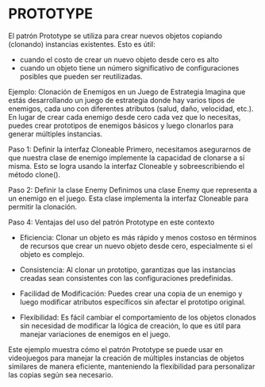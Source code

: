 # PROTOTYPE

El patrón Prototype se utiliza para crear nuevos objetos copiando (clonando) instancias
existentes. Esto es útil:

- cuando el costo de crear un nuevo objeto desde cero es alto
- cuando un objeto tiene un número significativo de configuraciones posibles que pueden ser
  reutilizadas.

Ejemplo: Clonación de Enemigos en un Juego de Estrategia
Imagina que estás desarrollando un juego de estrategia donde hay varios tipos de enemigos, cada uno
con diferentes atributos (salud, daño, velocidad, etc.). En lugar de crear cada enemigo desde cero
cada vez que lo necesitas, puedes crear prototipos de enemigos básicos y luego clonarlos para
generar múltiples instancias.

Paso 1: Definir la interfaz Cloneable
Primero, necesitamos asegurarnos de que nuestra clase de enemigo implemente la capacidad de clonarse
a sí misma. Esto se logra usando la interfaz Cloneable y sobreescribiendo el método clone().

Paso 2: Definir la clase Enemy
Definimos una clase Enemy que representa a un enemigo en el juego. Esta clase implementa la interfaz
Cloneable para permitir la clonación.

Paso 4: Ventajas del uso del patrón Prototype en este contexto
- Eficiencia: Clonar un objeto es más rápido y menos costoso en términos de recursos que crear un
nuevo objeto desde cero, especialmente si el objeto es complejo.

- Consistencia: Al clonar un prototipo, garantizas que las instancias creadas sean consistentes con
las configuraciones predefinidas.

- Facilidad de Modificación: Puedes crear una copia de un enemigo y luego modificar atributos
específicos sin afectar el prototipo original.

- Flexibilidad: Es fácil cambiar el comportamiento de los objetos clonados sin necesidad de modificar
la lógica de creación, lo que es útil para manejar variaciones de enemigos en el juego.

Este ejemplo muestra cómo el patrón Prototype se puede usar en videojuegos para manejar la creación
de múltiples instancias de objetos similares de manera eficiente, manteniendo la flexibilidad para
personalizar las copias según sea necesario.
